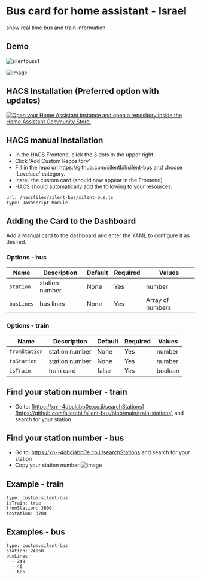 # Bus card for home assistant - Israel
show real time bus and train information

## Demo

![silentbuss1](https://user-images.githubusercontent.com/10948399/235174037-5a644b38-eece-475d-b9bf-6b88140e622f.png)

![image](https://github.com/silentbil/silent-bus/assets/10948399/8a05ab7c-a5ef-4b18-a735-27b5a07d5032)



## HACS Installation (Preferred option with updates)

<a href="https://my.home-assistant.io/redirect/hacs_repository/?owner=silentbil&repository=silent-bus&category=plugin" target="_blank"><img src="https://my.home-assistant.io/badges/hacs_repository.svg" alt="Open your Home Assistant instance and open a repository inside the Home Assistant Community Store." /></a>

## HACS manual Installation 
 - In the HACS Frontend, click the 3 dots in the upper right
 - Click 'Add Custom Repository'
 - Fill in the repo url https://github.com/silentbil/silent-bus and choose 'Lovelace' category.
 - Install the custom card (should now appear in the Frontend)
 - HACS should automatically add the following to your resources:
```
url: /hacsfiles/silent-bus/silent-bus.js
type: Javascript Module
```

## Adding the Card to the Dashboard
Add a Manual card to the dashboard and enter the YAML to configure it as desired.

### Options - bus
| Name | Description | Default | Required |  Values |
| --- | --- | --- | --- | --- |
| `station` | station number | None | Yes  | number |
| `busLines` | bus lines | None | Yes | Array of numbers |

### Options - train
| Name | Description | Default | Required |  Values |
| --- | --- | --- | --- | --- |
| `fromStation` | station number | None | Yes  | number |
| `toStation` | station number | None | Yes  | number |
| `isTrain` | train card | false | Yes  | boolean |

## Find your station number - train

* Go to: [https://xn--4dbclabp0e.co.il/searchStations](https://github.com/silentbil/silent-bus/blob/main/train-stations) and search for your station

## Find your station number - bus

* Go to: https://xn--4dbclabp0e.co.il/searchStations and search for your station
* Copy your station number
![image](https://user-images.githubusercontent.com/10948399/235173621-064ea677-024d-4741-ac97-7d94335edee9.png)


## Example - train

```
type: custom:silent-bus
isTrain: true
fromStation: 3600
toStation: 3700
```

## Examples - bus

```
type: custom:silent-bus
station: 24068
busLines:
  - 249
  - 40
  - 605
```
